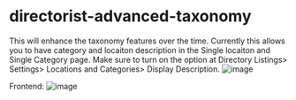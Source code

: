 # directorist-advanced-taxonomy
This will enhance the taxonomy features over the time. Currently this allows you to have category and locaiton description in the Single locaiton and Single Category page. Make sure to turn on the option at Directory Listings> Settings> Locations and Categories> Display Description. 
![image](https://github.com/rashed1995/directorist-advanced-taxonomy/assets/53273092/db6abfc2-71ff-4aa3-bd37-22a58db51974)

Frontend: ![image](https://github.com/rashed1995/directorist-advanced-taxonomy/assets/53273092/58f50c53-805f-4e4a-8aa6-3f1b01629eb0)


